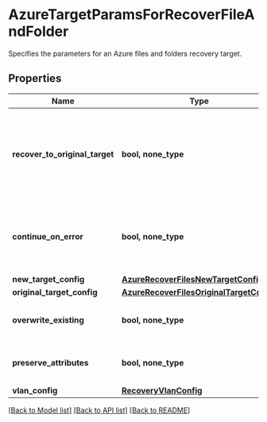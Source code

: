 # AzureTargetParamsForRecoverFileAndFolder

Specifies the parameters for an Azure files and folders recovery target.

## Properties
Name | Type | Description | Notes
------------ | ------------- | ------------- | -------------
**recover_to_original_target** | **bool, none_type** | Specifies whether to recover to the original target. If true, originalTargetConfig must be specified. If false, newTargetConfig must be specified. | 
**continue_on_error** | **bool, none_type** | Specifies whether to continue recovering other files if one of the objects encounters an error. Default is false. | [optional] 
**new_target_config** | [**AzureRecoverFilesNewTargetConfig**](AzureRecoverFilesNewTargetConfig.md) |  | [optional] 
**original_target_config** | [**AzureRecoverFilesOriginalTargetConfig**](AzureRecoverFilesOriginalTargetConfig.md) |  | [optional] 
**overwrite_existing** | **bool, none_type** | Specifies whether to overwrite the existing files. Default is true. | [optional] 
**preserve_attributes** | **bool, none_type** | Specifies whether to preserve original file/folder attributes. Default is true. | [optional] 
**vlan_config** | [**RecoveryVlanConfig**](RecoveryVlanConfig.md) |  | [optional] 

[[Back to Model list]](../README.md#documentation-for-models) [[Back to API list]](../README.md#documentation-for-api-endpoints) [[Back to README]](../README.md)


